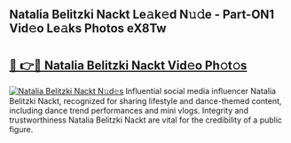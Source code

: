 ## Natalia Belitzki Nackt Le𝚊k𝚎d N𝚞𝚍e - Part-ON1 Vid𝚎o Le𝚊ks Photos eX8Tw

# <h2><a href="http://fbaskjz.evod.top/?m=Natalia+Belitzki+Nackt">🔗 👉🔴 Natalia Belitzki Nackt Vid𝚎o Ph𝚘t𝚘s</a></h2>

[![Natalia Belitzki Nackt N𝚞d𝚎s](https://i.imgur.com/8V9OHl7.gif)](http://fbaskjz.evod.top/?m=Natalia+Belitzki+Nackt)
Influential social media influencer Natalia Belitzki Nackt, recognized for sharing lifestyle and dance-themed content, including dance trend performances and mini vlogs. Integrity and trustworthiness Natalia Belitzki Nackt are vital for the credibility of a public figure. 
